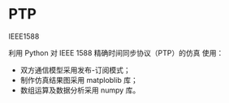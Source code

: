 # PTP
IEEE1588

利用 Python 对 IEEE 1588 精确时间同步协议（PTP）的仿真
使用：
- 双方通信模型采用发布-订阅模式；
- 制作仿真结果图采用 matploblib 库；
- 数组运算及数据分析采用 numpy 库。
